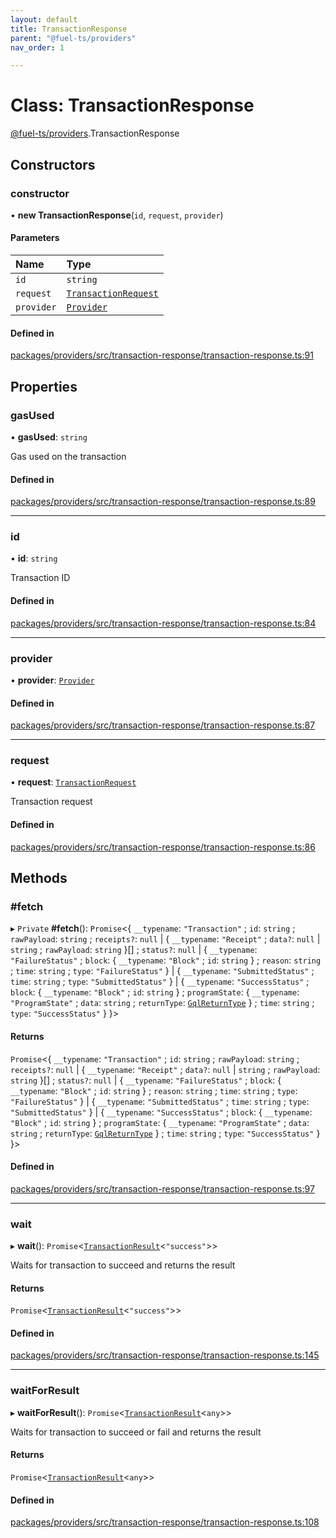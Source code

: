 ```yaml
---
layout: default
title: TransactionResponse
parent: "@fuel-ts/providers"
nav_order: 1

---
```


# Class: TransactionResponse

[@fuel-ts/providers](../index.md).TransactionResponse

## Constructors

### constructor

• **new TransactionResponse**(`id`, `request`, `provider`)

#### Parameters

| Name | Type |
| :------ | :------ |
| `id` | `string` |
| `request` | [`TransactionRequest`](../index.md#transactionrequest) |
| `provider` | [`Provider`](Provider.md) |

#### Defined in

[packages/providers/src/transaction-response/transaction-response.ts:91](https://github.com/FuelLabs/fuels-ts/blob/master/packages/providers/src/transaction-response/transaction-response.ts#L91)

## Properties

### gasUsed

• **gasUsed**: `string`

Gas used on the transaction

#### Defined in

[packages/providers/src/transaction-response/transaction-response.ts:89](https://github.com/FuelLabs/fuels-ts/blob/master/packages/providers/src/transaction-response/transaction-response.ts#L89)

___

### id

• **id**: `string`

Transaction ID

#### Defined in

[packages/providers/src/transaction-response/transaction-response.ts:84](https://github.com/FuelLabs/fuels-ts/blob/master/packages/providers/src/transaction-response/transaction-response.ts#L84)

___

### provider

• **provider**: [`Provider`](Provider.md)

#### Defined in

[packages/providers/src/transaction-response/transaction-response.ts:87](https://github.com/FuelLabs/fuels-ts/blob/master/packages/providers/src/transaction-response/transaction-response.ts#L87)

___

### request

• **request**: [`TransactionRequest`](../index.md#transactionrequest)

Transaction request

#### Defined in

[packages/providers/src/transaction-response/transaction-response.ts:86](https://github.com/FuelLabs/fuels-ts/blob/master/packages/providers/src/transaction-response/transaction-response.ts#L86)

## Methods

### #fetch

▸ `Private` **#fetch**(): `Promise`<{ `__typename`: ``"Transaction"`` ; `id`: `string` ; `rawPayload`: `string` ; `receipts?`: ``null`` \| { `__typename`: ``"Receipt"`` ; `data?`: ``null`` \| `string` ; `rawPayload`: `string`  }[] ; `status?`: ``null`` \| { `__typename`: ``"FailureStatus"`` ; `block`: { `__typename`: ``"Block"`` ; `id`: `string`  } ; `reason`: `string` ; `time`: `string` ; `type`: ``"FailureStatus"``  } \| { `__typename`: ``"SubmittedStatus"`` ; `time`: `string` ; `type`: ``"SubmittedStatus"``  } \| { `__typename`: ``"SuccessStatus"`` ; `block`: { `__typename`: ``"Block"`` ; `id`: `string`  } ; `programState`: { `__typename`: ``"ProgramState"`` ; `data`: `string` ; `returnType`: [`GqlReturnType`](../enums/internal-GqlReturnType.md)  } ; `time`: `string` ; `type`: ``"SuccessStatus"``  }  }\>

#### Returns

`Promise`<{ `__typename`: ``"Transaction"`` ; `id`: `string` ; `rawPayload`: `string` ; `receipts?`: ``null`` \| { `__typename`: ``"Receipt"`` ; `data?`: ``null`` \| `string` ; `rawPayload`: `string`  }[] ; `status?`: ``null`` \| { `__typename`: ``"FailureStatus"`` ; `block`: { `__typename`: ``"Block"`` ; `id`: `string`  } ; `reason`: `string` ; `time`: `string` ; `type`: ``"FailureStatus"``  } \| { `__typename`: ``"SubmittedStatus"`` ; `time`: `string` ; `type`: ``"SubmittedStatus"``  } \| { `__typename`: ``"SuccessStatus"`` ; `block`: { `__typename`: ``"Block"`` ; `id`: `string`  } ; `programState`: { `__typename`: ``"ProgramState"`` ; `data`: `string` ; `returnType`: [`GqlReturnType`](../enums/internal-GqlReturnType.md)  } ; `time`: `string` ; `type`: ``"SuccessStatus"``  }  }\>

#### Defined in

[packages/providers/src/transaction-response/transaction-response.ts:97](https://github.com/FuelLabs/fuels-ts/blob/master/packages/providers/src/transaction-response/transaction-response.ts#L97)

___

### wait

▸ **wait**(): `Promise`<[`TransactionResult`](../index.md#transactionresult)<``"success"``\>\>

Waits for transaction to succeed and returns the result

#### Returns

`Promise`<[`TransactionResult`](../index.md#transactionresult)<``"success"``\>\>

#### Defined in

[packages/providers/src/transaction-response/transaction-response.ts:145](https://github.com/FuelLabs/fuels-ts/blob/master/packages/providers/src/transaction-response/transaction-response.ts#L145)

___

### waitForResult

▸ **waitForResult**(): `Promise`<[`TransactionResult`](../index.md#transactionresult)<`any`\>\>

Waits for transaction to succeed or fail and returns the result

#### Returns

`Promise`<[`TransactionResult`](../index.md#transactionresult)<`any`\>\>

#### Defined in

[packages/providers/src/transaction-response/transaction-response.ts:108](https://github.com/FuelLabs/fuels-ts/blob/master/packages/providers/src/transaction-response/transaction-response.ts#L108)
